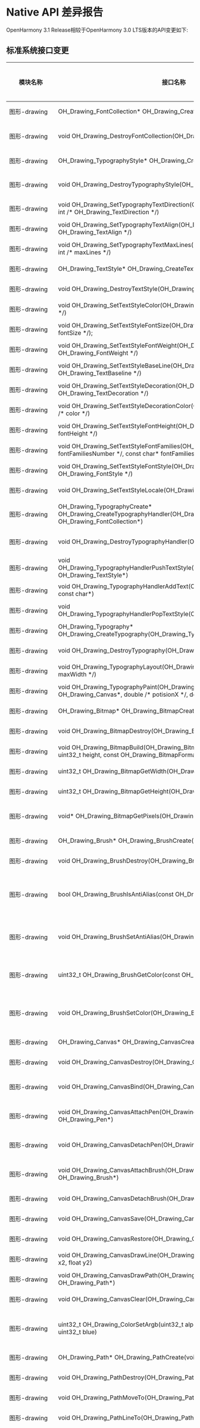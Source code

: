 # Native API 差异报告

OpenHarmony 3.1 Release相较于OpenHarmony 3.0 LTS版本的API变更如下:

## 标准系统接口变更

  | 模块名称 | 接口名称                                                     | 变更类型 | 变更说明                                        |
  | -------- | ------------------------------------------------------------ | -------- | ----------------------------------------------- |
  | 图形-drawing | OH_Drawing_FontCollection* OH_Drawing_CreateFontCollection(void) | 新增     | 创建OH_Drawing_FontCollection                   |
  | 图形-drawing | void OH_Drawing_DestroyFontCollection(OH_Drawing_FontCollection*) | 新增     | 释放被OH_Drawing_FontCollection对象占据的内存   |
  | 图形-drawing  | OH_Drawing_TypographyStyle* OH_Drawing_CreateTypographyStyle(void) | 新增     | 创建OH_Drawing_TypographyStyle                  |
  | 图形-drawing  | void OH_Drawing_DestroyTypographyStyle(OH_Drawing_TypographyStyle*) | 新增     | 释放被OH_Drawing_TypographyStyle对象占据的内存  |
  | 图形-drawing  | void OH_Drawing_SetTypographyTextDirection(OH_Drawing_TypographyStyle*, int /* OH_Drawing_TextDirection */) | 新增     | 设置文本方向                                    |
  | 图形-drawing  | void OH_Drawing_SetTypographyTextAlign(OH_Drawing_TypographyStyle*, int /* OH_Drawing_TextAlign */) | 新增     | 设置文本对齐方式                                |
  | 图形-drawing  | void OH_Drawing_SetTypographyTextMaxLines(OH_Drawing_TypographyStyle*, int /* maxLines */) | 新增     | 设置文本最大行数                                |
  | 图形-drawing  | OH_Drawing_TextStyle* OH_Drawing_CreateTextStyle(void)       | 新增     | 创建OH_Drawing_TextStyle                        |
  | 图形-drawing  | void OH_Drawing_DestroyTextStyle(OH_Drawing_TextStyle*)      | 新增     | 释放被OH_Drawing_TextStyle对象占据的内存        |
  | 图形-drawing  | void OH_Drawing_SetTextStyleColor(OH_Drawing_TextStyle*, uint32_t /* color */) | 新增     | 设置文本颜色                                    |
  | 图形-drawing  | void OH_Drawing_SetTextStyleFontSize(OH_Drawing_TextStyle*, double /* fontSize */); | 新增     | 设置字号                                        |
  | 图形-drawing  | void OH_Drawing_SetTextStyleFontWeight(OH_Drawing_TextStyle*, int /* OH_Drawing_FontWeight */) | 新增     | 设置字重                                        |
  | 图形-drawing  | void OH_Drawing_SetTextStyleBaseLine(OH_Drawing_TextStyle*, int /* OH_Drawing_TextBaseline */) | 新增     | 设置字体基线位置                                |
  | 图形-drawing  | void OH_Drawing_SetTextStyleDecoration(OH_Drawing_TextStyle*, int /* OH_Drawing_TextDecoration */) | 新增     | 设置装饰                                        |
  | 图形-drawing  | void OH_Drawing_SetTextStyleDecorationColor(OH_Drawing_TextStyle*, uint32_t /* color */) | 新增     | 设置装饰颜色                                    |
  | 图形-drawing  | void OH_Drawing_SetTextStyleFontHeight(OH_Drawing_TextStyle*, double /* fontHeight */) | 新增     | 设置行高，按当前字体大小的倍数进行设置                                    |
  | 图形-drawing  | void OH_Drawing_SetTextStyleFontFamilies(OH_Drawing_TextStyle*,int /* fontFamiliesNumber \*/, const char* fontFamilies[]); | 新增     | 设置字体类型                                    |
  | 图形-drawing  | void OH_Drawing_SetTextStyleFontStyle(OH_Drawing_TextStyle*, int /* OH_Drawing_FontStyle */) | 新增     | 设置字体风格                                    |
  | 图形-drawing  | void OH_Drawing_SetTextStyleLocale(OH_Drawing_TextStyle*, const char*) | 新增     | 设置语言区域                                    |
  | 图形-drawing  | OH_Drawing_TypographyCreate* OH_Drawing_CreateTypographyHandler(OH_Drawing_TypographyStyle*, OH_Drawing_FontCollection*) | 新增     | 创建指向OH_Drawing_TypographyCreate对象的指针   |
  | 图形-drawing  | void OH_Drawing_DestroyTypographyHandler(OH_Drawing_TypographyCreate*) | 新增     | 释放被OH_Drawing_TypographyCreate对象占据的内存 |
  | 图形-drawing  | void OH_Drawing_TypographyHandlerPushTextStyle(OH_Drawing_TypographyCreate*, OH_Drawing_TextStyle*) | 新增     | 排版风格入栈                                    |
  | 图形-drawing  | void OH_Drawing_TypographyHandlerAddText(OH_Drawing_TypographyCreate*, const char*) | 新增     | 设置文本内容                                    |
  | 图形-drawing  | void OH_Drawing_TypographyHandlerPopTextStyle(OH_Drawing_TypographyCreate*) | 新增     | 排版风格出栈                                    |
  | 图形-drawing  | OH_Drawing_Typography* OH_Drawing_CreateTypography(OH_Drawing_TypographyCreate*) | 新增     | 创建OH_Drawing_Typography                       |
  | 图形-drawing  | void OH_Drawing_DestroyTypography(OH_Drawing_Typography*)    | 新增     | 释放OH_Drawing_Typography对象占据的内存         |
  | 图形-drawing  | void OH_Drawing_TypographyLayout(OH_Drawing_Typography*, double /* maxWidth */) | 新增     | 排版布局                                        |
  | 图形-drawing  | void OH_Drawing_TypographyPaint(OH_Drawing_Typography*, OH_Drawing_Canvas*, double /* potisionX */, double /\* potisionY */) | 新增     | 显示文本                                        |
| 图形-drawing    |OH_Drawing_Bitmap* OH_Drawing_BitmapCreate(void)|新增|函数用于创建一个位图对象|
| 图形-drawing    |void OH_Drawing_BitmapDestroy(OH_Drawing_Bitmap*)|新增|函数用于销毁位图对象并回收该对象占有内存|
| 图形-drawing    |void OH_Drawing_BitmapBuild(OH_Drawing_Bitmap*, const uint32_t width, const uint32_t height, const OH_Drawing_BitmapFormat*)|新增|函数用于初始化位图对象的宽度和高度，并且为该位图设置像素格式|
| 图形-drawing    |uint32_t OH_Drawing_BitmapGetWidth(OH_Drawing_Bitmap*)|新增|该函数用于获取指定位图的宽度|
| 图形-drawing    |uint32_t OH_Drawing_BitmapGetHeight(OH_Drawing_Bitmap*)|新增|函数用于获取指定位图的高度|
| 图形-drawing    |void* OH_Drawing_BitmapGetPixels(OH_Drawing_Bitmap*)|新增|函数用于获取指定位图的像素地址，可以通过像素地址获取到位图的像素数据|
| 图形-drawing    |OH_Drawing_Brush* OH_Drawing_BrushCreate(void)|新增|函数用于创建一个画刷对象|
| 图形-drawing    |void OH_Drawing_BrushDestroy(OH_Drawing_Brush*)|新增|函数用于销毁画刷对象并回收该对象占有的内存|
| 图形-drawing    |bool OH_Drawing_BrushIsAntiAlias(const OH_Drawing_Brush*)|新增|函数用于获取画刷是否设置抗锯齿属性，如果为真则说明画刷会启用抗锯齿功能，在绘制图形时会对图形的边缘像素进行半透明的模糊处理|
| 图形-drawing    |void OH_Drawing_BrushSetAntiAlias(OH_Drawing_Brush*, bool)|新增|函数用于设置画刷的抗锯齿属性，设置为真则画刷在绘制图形时会对图形的边缘像素进行半透明的模糊处理|
| 图形-drawing    |uint32_t OH_Drawing_BrushGetColor(const OH_Drawing_Brush*)|新增|函数用于获取画刷的颜色属性，颜色属性描述了画刷填充图形时使用的颜色，用一个32位（ARGB）的变量表示|
| 图形-drawing    |void OH_Drawing_BrushSetColor(OH_Drawing_Brush*, uint32_t color)|新增|函数用于设置画刷的颜色属性，颜色属性描述了画刷填充图形时使用的颜色，用一个32位（ARGB）的变量表示|
| 图形-drawing    |OH_Drawing_Canvas* OH_Drawing_CanvasCreate(void)|新增|函数用于创建一个画布对象|
| 图形-drawing    |void OH_Drawing_CanvasDestroy(OH_Drawing_Canvas*)|新增|函数用于销毁画布对象并回收该对象占有的内存|
| 图形-drawing    |void OH_Drawing_CanvasBind(OH_Drawing_Canvas*, OH_Drawing_Bitmap*)|新增|函数用于将一个位图对象绑定到画布中，使得画布绘制的内容输出到位图中（即CPU渲染）|
| 图形-drawing    |void OH_Drawing_CanvasAttachPen(OH_Drawing_Canvas*, const OH_Drawing_Pen*)|新增|函数用于设置画笔给画布，画布将会使用设置画笔的样式和颜色去绘制图形形状的轮廓|
| 图形-drawing    |void OH_Drawing_CanvasDetachPen(OH_Drawing_Canvas*)|新增|函数用于去除掉画布中的画笔，使用后画布将不去绘制图形形状的轮廓|
| 图形-drawing    |void OH_Drawing_CanvasAttachBrush(OH_Drawing_Canvas*, const OH_Drawing_Brush*)|新增|函数用于设置画刷给画布，画布将会使用设置的画刷样式和颜色去填充绘制的图形形状|
| 图形-drawing    |void OH_Drawing_CanvasDetachBrush(OH_Drawing_Canvas*)|新增|函数用于去除掉画布中的画刷，使用后画布将不去填充图形形状|
| 图形-drawing    |void OH_Drawing_CanvasSave(OH_Drawing_Canvas*)|新增|函数用于保存当前画布的状态（画布矩阵）到一个栈顶|
| 图形-drawing    |void OH_Drawing_CanvasRestore(OH_Drawing_Canvas*)|新增|函数用于恢复保存在栈顶的画布状态（画布矩阵）|
| 图形-drawing    |void OH_Drawing_CanvasDrawLine(OH_Drawing_Canvas*, float x1, float y1, float x2, float y2)|新增|函数用于画一条直线段|
| 图形-drawing    |void OH_Drawing_CanvasDrawPath(OH_Drawing_Canvas*, const OH_Drawing_Path*)|新增|函数用于画一个自定义路径|
| 图形-drawing    |void OH_Drawing_CanvasClear(OH_Drawing_Canvas*, uint32_t color)|新增|函数用于使用指定颜色去清空画布|
| 图形-drawing    |uint32_t OH_Drawing_ColorSetArgb(uint32_t alpha, uint32_t red, uint32_t green, uint32_t blue)|新增|函数用于将4个变量（分别描述透明度、红色、绿色和蓝色）转化为一个描述颜色的32位（ARGB）变量|
| 图形-drawing    |OH_Drawing_Path* OH_Drawing_PathCreate(void)|新增|函数用于创建一个路径对象|
| 图形-drawing    |void OH_Drawing_PathDestroy(OH_Drawing_Path*)|新增|函数用于销毁路径对象并回收该对象占有的内存|
| 图形-drawing    |void OH_Drawing_PathMoveTo(OH_Drawing_Path*, float x, float y)|新增|函数用于设置自定义路径的起始点位置|
| 图形-drawing    |void OH_Drawing_PathLineTo(OH_Drawing_Path*, float x, float y)|新增|函数用于添加一条从路径的最后点位置到目标点位置的线段|
| 图形-drawing    |void OH_Drawing_PathArcTo(OH_Drawing_Path*, float x1, float y1, float x2, float y2, float startDeg, float sweepDeg)|新增|函数用于给路径添加一段弧线，绘制弧线的方式为角度弧，该方式首先会指定一个矩形边框，矩形边框会包裹椭圆，然后会指定一个起始角度和扫描度数，从起始角度扫描截取的椭圆周长一部分即为绘制的弧线。另外会默认添加一条从路径的最后点位置到弧线起始点位置的线段|
| 图形-drawing    |void OH_Drawing_PathQuadTo(OH_Drawing_Path*, float ctrlX, float ctrlY, float endX, float endY)|新增|函数用于添加一条从路径最后点位置到目标点位置的二阶贝塞尔圆滑曲线|
| 图形-drawing    |void OH_Drawing_PathCubicTo(OH_Drawing_Path*, float ctrlX1, float ctrlY1, float ctrlX2, float ctrlY2, float endX, float endY)|新增|函数用于添加一条从路径最后点位置到目标点位置的三阶贝塞尔圆滑曲线|
| 图形-drawing    |void OH_Drawing_PathClose(OH_Drawing_Path*)|新增|函数用于闭合路径，会添加一条从路径起点位置到最后点位置的线段|
| 图形-drawing    |void OH_Drawing_PathReset(OH_Drawing_Path*)|新增|函数用于重置自定义路径数据|
| 图形-drawing    |OH_Drawing_Pen* OH_Drawing_PenCreate(void)|新增|函数用于创建一个画笔对象|
| 图形-drawing    |void OH_Drawing_PenDestroy(OH_Drawing_Pen*)|新增|函数用于销毁画笔对象并回收该对象占有的内存|
| 图形-drawing    |bool OH_Drawing_PenIsAntiAlias(const OH_Drawing_Pen*)|新增|函数用于获取画笔是否设置抗锯齿属性，如果为真则说明画笔会启用抗锯齿功能，在绘制图形时会对图形的边缘像素进行半透明的模糊处理|
| 图形-drawing    |void OH_Drawing_PenSetAntiAlias(OH_Drawing_Pen*, bool)|新增|函数用于设置画笔的抗锯齿属性，设置为真则画笔在绘制图形时会对图形的边缘像素进行半透明的模糊处理|
| 图形-drawing    |uint32_t OH_Drawing_PenGetColor(const OH_Drawing_Pen*)|新增|函数用于获取画笔的颜色属性，颜色属性描述了画笔绘制图形轮廓时使用的颜色，用一个32位（ARGB）的变量表示|
| 图形-drawing    |void OH_Drawing_PenSetColor(OH_Drawing_Pen*, uint32_t color)|新增|函数用于设置画笔的颜色属性，颜色属性描述了画笔绘制图形轮廓时使用的颜色，用一个32位（ARGB）的变量表示|
| 图形-drawing    |float OH_Drawing_PenGetWidth(const OH_Drawing_Pen*)|新增|函数用于获取画笔的厚度属性，厚度属性描述了画笔绘制图形轮廓的宽度|
| 图形-drawing    |void OH_Drawing_PenSetWidth(OH_Drawing_Pen*, float width)|新增|函数用于设置画笔的厚度属性，厚度属性描述了画笔绘制图形轮廓的宽度|
| 图形-drawing    |float OH_Drawing_PenGetMiterLimit(const OH_Drawing_Pen*)|新增|函数用于获取折线尖角的限制值，当画笔绘制一条折线，转角类型设置为尖角时，那么此时该属性用于限制出现尖角的长度范围，如果超出则平角显示，不超出依然为尖角|
| 图形-drawing    |void OH_Drawing_PenSetMiterLimit(OH_Drawing_Pen*, float miter)|新增|函数用于设置折线尖角的限制值，当画笔绘制一条折线，转角类型设置为尖角时，那么此时该属性用于限制出现尖角的长度范围，如果超出则平角显示，不超出依然为尖角|
| 图形-drawing    |OH_Drawing_PenLineCapStyle OH_Drawing_PenGetCap(const OH_Drawing_Pen*)|新增|函数用于获取画笔笔帽的样式|
| 图形-drawing    |void OH_Drawing_PenSetCap(OH_Drawing_Pen*, OH_Drawing_PenLineCapStyle)|新增|函数用于设置画笔笔帽样式|
| 图形-drawing    |OH_Drawing_PenLineJoinStyle OH_Drawing_PenGetJoin(const OH_Drawing_Pen*)|新增|函数用于获取画笔绘制折线转角的样式|
| 图形-drawing    |void OH_Drawing_PenSetJoin(OH_Drawing_Pen*, OH_Drawing_PenLineJoinStyle)|新增|函数用于设置画笔绘制转角的样式|
| 图形-NativeWindow    | struct NativeWindow* OH_NativeWindow_CreateNativeWindow(void* pSurface) | 新增 | 新增创建NativeWindow实例接口 |
| 图形-NativeWindow    | void OH_NativeWindow_DestroyNativeWindow(struct NativeWindow* window) | 新增 | 新增NativeWindow对象的引用计数减1接口 |
| 图形-NativeWindow    | struct NativeWindowBuffer* OH_NativeWindow_CreateNativeWindowBufferFromSurfaceBuffer(void* pSurfaceBuffer) | 新增 | 新增创建NativeWindowBuffer实例接口 |
| 图形-NativeWindow    | void OH_NativeWindow_DestroyNativeWindowBuffer(struct NativeWindowBuffer* buffer) | 新增 | 新增NativeWindowBuffer对象的引用计数减1接口 |
| 图形-NativeWindow    | int32_t OH_NativeWindow_NativeWindowRequestBuffer(struct NativeWindow *window, struct NativeWindowBuffer **buffer, int *fenceFd) | 新增 | 新增通过NativeWindow对象申请一块NativeWindowBuffer接口 |
| 图形-NativeWindow    | int32_t OH_NativeWindow_NativeWindowFlushBuffer(struct NativeWindow *window, struct NativeWindowBuffer *buffer, int fenceFd, Region region) | 新增 | 新增通过NativeWindow将生产好内容的NativeWindowBuffer放回到Buffer队列中接口 |
| 图形-NativeWindow    | int32_t OH_NativeWindow_NativeWindowAbortBuffer(struct NativeWindow *window, struct NativeWindowBuffer *buffer) | 新增 | 新增通过NativeWindow将之前申请出来的NativeWindowBuffer返还到Buffer队列中接口 |
| 图形-NativeWindow    | int32_t OH_NativeWindow_NativeWindowHandleOpt(struct NativeWindow *window, int code, ...) | 新增 | 新增设置/获取NativeWindow的属性，包括设置/获取宽高、内容格式等接口 |
| 图形-NativeWindow    | BufferHandle *OH_NativeWindow_GetBufferHandleFromNative(struct NativeWindowBuffer *buffer) | 新增 | 新增通过NativeWindowBuffer获取该buffer的BufferHandle指针接口 |
| 图形-NativeWindow    | int32_t OH_NativeWindow_NativeObjectReference(void *obj) | 新增 | 新增增加一个NativeObject的引用计数接口 |
| 图形-NativeWindow    | int32_t OH_NativeWindow_NativeObjectUnreference(void *obj) | 新增 | 新增减少一个NativeObject的引用计数接口 |
| 图形-NativeWindow    | int32_t OH_NativeWindow_GetNativeObjectMagic(void *obj) | 新增 | 新增获取NativeObject的MagicId接口 |
| DFX-hilog    | LOG_DOMAIN                                                   | 新增     | 十六进制整数宏，标识日志所对应的业务领域。                   |
| DFX-hilog    | LOG_TAG                                                      | 新增     | 字符串宏，标识调用所在的类或者业务。                         |
| DFX-hilog    | LOG_APP                                                      | 新增     | 日志类型枚举，标识应用日志类型。                             |
| DFX-hilog    | LOG_DEBUG                                                    | 新增     | 日志级别枚举，标识DEBUG日志级别。                            |
| DFX-hilog    | LOG_INFO                                                     | 新增     | 日志级别枚举，标识INFO日志级别。                             |
| DFX-hilog    | LOG_WARN                                                     | 新增     | 日志级别枚举，标识WARN日志级别。                             |
| DFX-hilog    | LOG_ERROR                                                    | 新增     | 日志级别枚举，标识ERROR日志级别。                            |
| DFX-hilog    | LOG_FATAL                                                    | 新增     | 日志级别枚举，标识FATAL日志级别。                            |
| DFX-hilog    | bool OH_LOG_IsLoggable(unsigned int domain, const char *tag, LogLevel level) | 新增     | 普通接口，用于检查指定业务领域、TAG、级别的日志是否可以打印。 |
| DFX-hilog    | int OH_LOG_Print(LogType type, LogLevel level, unsigned int domain, const char *tag, const char *fmt, ...) | 新增     | 普通接口，用于写日志。                                       |
| DFX-hilog    | OH_LOG_DEBUG(type, ...)                                      | 新增     | 宏封装接口，用于写DEBUG级别日志。                            |
| DFX-hilog    | OH_LOG_INFO(type, ...)                                       | 新增     | 宏封装接口，用于写INFO级别日志。                             |
| DFX-hilog    | OH_LOG_WARN(type, ...)                                       | 新增     | 宏封装接口，用于写WARN级别日志。                             |
| DFX-hilog    | OH_LOG_ERROR(type, ...)                                      | 新增     | 宏封装接口，用于写ERROR级别日志。                            |
| DFX-hilog    | OH_LOG_FATAL(type, ...)                                      | 新增     | 宏封装接口，用于写FATAL级别日志。                            |
| zlib     | ZEXTERN uLong ZEXPORT adler32 OF((uLong adler, const Bytef *buf, uInt len));<br />ZEXTERN uLong ZEXPORT adler32_z OF((uLong adler, const Bytef *buf, z_size_t len)); | 新增     | 使用buf更新adler32                                           |
| zlib     | ZEXTERN uLong ZEXPORT adler32_combine OF((uLong, uLong, z_off_t)); <br />ZEXTERN uLong ZEXPORT adler32_combine64 OF((uLong, uLong, z_off_t)); | 新增     | 合并两个adler32                                              |
| zlib     | ZEXTERN int ZEXPORT compress2 OF((Bytef *dest,   uLongf *destLen,  const Bytef *source, uLong sourceLen,  int level));<br />ZEXTERN int ZEXPORT compress OF((Bytef *dest,   uLongf *destLen, const Bytef *source, uLong sourceLen)); | 新增     | 将源缓冲区压缩到目标缓冲区                                   |
| zlib     | ZEXTERN uLong ZEXPORT compressBound OF((uLong sourceLen));   | 新增     | 返回压缩大小的上限。在compress2/compress调用之前使用，以分配目标缓冲区 |
| zlib     | ZEXTERN uLong ZEXPORT crc32   OF((uLong crc, const Bytef *buf, uInt len));<br />ZEXTERN uLong ZEXPORT crc32_z OF((uLong adler, const Bytef *buf, z_size_t len)); | 新增     | 使用buf更新crc32                                             |
| zlib     | ZEXTERN uLong ZEXPORT crc32_combine OF((uLong, uLong, z_off_t));<br />ZEXTERN uLong ZEXPORT crc32_combine64 OF((uLong, uLong, z_off64_t)); | 新增     | 合并两个crc32                                                |
| zlib     | ZEXTERN int ZEXPORT deflate OF((z_streamp strm, int flush)); | 新增     | 压缩函数                                                     |
| zlib     | ZEXTERN uLong ZEXPORT deflateBound OF((z_streamp strm, uLong sourceLen)); | 新增     | 返回压缩大小的上限。在deflateInit/deflateInit2调用之后使用，以分配目标缓冲区 |
| zlib     | ZEXTERN int ZEXPORT deflateCopy OF((z_streamp dest, z_streamp source)); | 新增     | 将目标流设置为源流的完整副本                                 |
| zlib     | ZEXTERN int ZEXPORT deflateEnd OF((z_streamp strm));         | 新增     | 压缩完成以后,释放空间                                        |
| zlib     | ZEXTERN int ZEXPORT deflateGetDictionary OF((z_streamp strm, Bytef *dictionary, uInt  *dictLength)); | 新增     | 返回由deflate维护的滑动字典                                  |
| zlib     | ZEXTERN int ZEXPORT deflateInit_ OF((z_streamp strm, int level, const char *version, int stream_size));<br />ZEXTERN int ZEXPORT deflateInit2_ OF((z_streamp strm, int  level, int  method, int windowBits, int memLevel, int strategy, const char *version, int stream_size)); | 新增     | 压缩初始化的基础函数                                         |
| zlib     | ZEXTERN int ZEXPORT deflateParams OF((z_streamp strm, int level, int strategy)); | 新增     | 动态更新压缩级别和压缩策略                                   |
| zlib     | ZEXTERN int ZEXPORT deflatePending OF((z_streamp strm,  unsigned *pending, int *bits)); | 新增     | 返回已生成但尚未在可用输出中提供的输出的字节数和位数         |
| zlib     | ZEXTERN int ZEXPORT deflatePrime OF((z_streamp strm, int bits, int value)); | 新增     | 在压缩输出流中插入bit                                        |
| zlib     | ZEXTERN int ZEXPORT deflateReset OF((z_streamp strm));       | 新增     | 等价于 deflateEnd 后跟 deflateInit，但是不释放和重新分配内部压缩状态 |
| zlib     | ZEXTERN int ZEXPORT deflateSetDictionary OF((z_streamp strm, const Bytef *dictionary, uInt  dictLength)); | 新增     | 从给定的字节序列初始化压缩字典，而不产生任何压缩输出         |
| zlib     | ZEXTERN int ZEXPORT deflateSetHeader OF((z_streamp strm, gz_headerp head)); | 新增     | 当delateInit2()请求gzip流时，delateSetHeader()提供gzip头信息 |
| zlib     | ZEXTERN int ZEXPORT deflateTune OF((z_streamp strm, int good_length, int max_lazy, int nice_length, int max_chain)); | 新增     | 微调压缩的内部压缩参数                                       |
| zlib     | ZEXTERN int ZEXPORT gzbuffer OF((gzFile file, unsigned size)); | 新增     | 设置此库函数使用的内部缓冲区大小。默认缓冲区大小为8192字节   |
| zlib     | ZEXTERN void ZEXPORT gzclearerr OF((gzFile file));           | 新增     | 清除文件的错误和文件结束标志                                 |
| zlib     | ZEXTERN int ZEXPORT    gzclose OF((gzFile file));<br />ZEXTERN int ZEXPORT gzclose_r OF((gzFile file));<br />ZEXTERN int ZEXPORT gzclose_w OF((gzFile file)); | 新增     | 刷新所有挂起的输出，关闭压缩文件并解除压缩状态               |
| zlib     | ZEXTERN int ZEXPORT gzdirect OF((gzFile file));              | 新增     | 如果在读取时直接复制文件，则返回true (1)；如果文件是正在解压缩的gzip流，则返回false (0)。 |
| zlib     | ZEXTERN gzFile ZEXPORT gzdopen OF((int fd, const char *mode)); | 新增     | 将gzFile与文件描述符fd关联。文件描述符从open、dup、create、管道或fileno等调用中获得（如果文件以前已使用fopen打开）。mode参数与gzopen中的一样 |
| zlib     | ZEXTERN int ZEXPORT gzeof OF((gzFile file));                 | 新增     | 如果在读取时设置了文件结束指示器，则返回true (1)，否则返回false (0) |
| zlib     | ZEXTERN const char * ZEXPORT gzerror OF((gzFile file, int *errnum)); | 新增     | 返回给定压缩文件上发生的最后一个错误的错误消息               |
| zlib     | ZEXTERN int ZEXPORT gzflush OF((gzFile file, int flush));    | 新增     | 将所有挂起的输出刷新到压缩文件中                             |
| zlib     | ZEXTERN z_size_t ZEXPORT gzfread OF((voidp buf, z_size_t size, z_size_t nitems, gzFile file)); | 新增     | 从文件读取最多n个大小的item到Buf                             |
| zlib     | ZEXTERN z_size_t ZEXPORT gzfwrite OF((voidpc buf, z_size_t size, z_size_t nitems, gzFile file)); | 新增     | 将n个大小为Buf的item写入文件，复制stdio的fwrite()的接口，使用size_t请求和返回类型 |
| zlib     | ZEXTERN int ZEXPORT gzgetc OF((gzFile file));<br />ZEXTERN int ZEXPORT gzgetc_ OF((gzFile file)); | 新增     | 从压缩文件中读取一个字节                                     |
| zlib     | ZEXTERN char * ZEXPORT gzgets OF((gzFile file, char *buf, int len)); | 新增     | 从压缩文件中读取字节，直到读取len-1字符，或读取换行符并将其传输到Buf，或遇到文件结束条件 |
| zlib     | ZEXTERN z_off_t ZEXPORT gzoffset OF((gzFile));<br />ZEXTERN z_off64_t ZEXPORT gzoffset64 OF((gzFile)); | 新增     | 返回正在读取或写入的文件中的当前偏移量                       |
| zlib     | ZEXTERN gzFile ZEXPORT gzopen OF((const char *, const char *));<br />ZEXTERN gzFile ZEXPORT gzopen64 OF((const char *, const char *)); | 新增     | 打开gzip (.gz)文件以进行读取或写入                           |
| zlib     | ZEXTERN int ZEXPORTVA gzprintf Z_ARG((gzFile file, const char *format, ...)); | 新增     | 在格式字符串的控制下转换、格式化和写入参数到压缩文件中       |
| zlib     | ZEXTERN int ZEXPORT gzputc OF((gzFile file, int c));<br />ZEXTERN int ZEXPORT gzputs OF((gzFile file, const char *s)); | 新增     | 将转换为无符号字符的c写入压缩文件。gzputc返回写入的值，如果出现错误，则返回-1。 |
| zlib     | ZEXTERN int ZEXPORT gzread OF((gzFile file, voidp buf, unsigned len)); | 新增     | 从压缩文件中读取给定数量的未压缩字节                         |
| zlib     | ZEXTERN int ZEXPORT    gzrewind OF((gzFile file));           | 新增     | 重定向给定的文件                                             |
| zlib     | ZEXTERN z_off_t ZEXPORT gzseek OF((gzFile, z_off_t, int));<br />ZEXTERN z_off_t ZEXPORT gzseek64 OF((gzFile, z_off_t, int)); | 新增     | 设置给定压缩文件上下一个gzread或gzwrite的起始位置            |
| zlib     | ZEXTERN int ZEXPORT gzsetparams OF((gzFile file, int level, int strategy)); | 新增     | 动态更新压缩级别或策略                                       |
| zlib     | ZEXTERN z_off_t ZEXPORT gztell OF((gzFile));<br />ZEXTERN z_off64_t ZEXPORT gztell64 OF((gzFile)); | 新增     | 返回给定压缩文件上下一个gzread或gzwrite的起始位置            |
| zlib     | ZEXTERN int ZEXPORT gzungetc OF((int c, gzFile file));       | 新增     | 将一个字符写入流，作为下一次读取时的第一个字符读取           |
| zlib     | ZEXTERN int ZEXPORT gzwrite OF((gzFile file, voidpc buf, unsigned len)); | 新增     | 将给定数量的未压缩字节写入压缩文件                           |
| zlib     | ZEXTERN int ZEXPORT inflate OF((z_streamp strm, int flush)); | 新增     | 解压缩尽可能多的数据，并在输入缓冲区变空或输出缓冲区变满时停止 |
| zlib     | ZEXTERN int ZEXPORT inflateBack OF((z_streamp strm, in_func in, void FAR *in_desc, out_func out, void FAR *out_desc));<br />ZEXTERN int ZEXPORT inflateBackEnd OF((z_streamp strm));<br />ZEXTERN int ZEXPORT inflateBackInit_ OF((z_streamp strm, int windowBits, unsigned char FAR *window, const char *version, int stream_size)); | 新增     | 使用回调接口实现解压                                         |
| zlib     | ZEXTERN int ZEXPORT inflateCopy OF((z_streamp dest, z_streamp source)); | 新增     | 将目标流设置为源流的完整副本                                 |
| zlib     | ZEXTERN int ZEXPORT inflateEnd OF((z_streamp strm));         | 新增     | 此流的所有动态分配的数据结构都将被释放                       |
| zlib     | ZEXTERN int ZEXPORT inflateGetDictionary OF((z_streamp strm, Bytef *dictionary, uInt  *dictLength)); | 新增     | 返回由inflate维护的滑动字典                                  |
| zlib     | ZEXTERN int ZEXPORT inflateGetHeader OF((z_streamp strm, gz_headerp head)); | 新增     | 将gzip头信息存储在提供的gz_header结构中。                    |
| zlib     | ZEXTERN int ZEXPORT inflateInit_ OF((z_streamp strm, const char *version, int stream_size));<br _>/ZEXTERN int ZEXPORT inflateInit2_ OF((z_streamp strm, int  windowBits, const char *version, int stream_size)); | 新增     | 解压初始化函数                                               |
| zlib     | ZEXTERN long ZEXPORT inflateMark OF((z_streamp strm));       | 新增     | 返回两个值，一个在返回值的低16位，另一个在剩余的高位，通过将返回值向下移动16位获得。 |
| zlib     | ZEXTERN int ZEXPORT inflatePrime OF((z_streamp strm, int bits, int value)); | 新增     | 在inflate输入流中插入位                                      |
| zlib     | ZEXTERN int ZEXPORT inflateReset OF((z_streamp strm));<br />ZEXTERN int ZEXPORT inflateReset2 OF((z_streamp strm, int windowBits)); | 新增     | 此函数等效于inflateEnd后跟inflateInit，但不会释放和重新分配内部解压缩状态。流将保留可能已由inflateInit2设置的属性。 |
| zlib     | ZEXTERN int ZEXPORT inflateSetDictionary OF((z_streamp strm, const Bytef *dictionary, uInt  dictLength)); | 新增     | 从给定的未压缩字节序列初始化解压缩字典                       |
| zlib     | ZEXTERN int ZEXPORT inflateSync OF((z_streamp strm));        | 新增     | 跳过无效的压缩数据，直到找到可能的完全刷新点，或直到跳过所有可用输入。没有输出。 |
| zlib     | ZEXTERN int ZEXPORT uncompress OF((Bytef *dest,   uLongf *destLen, const Bytef *source, uLong sourceLen));<br />ZEXTERN int ZEXPORT uncompress2 OF((Bytef *dest,   uLongf *destLen, const Bytef *source, uLong *sourceLen)); | 新增     | 将源缓冲区解压到目标缓冲区，sourceLen是源缓冲区的字节长度。  |
| zlib     | ZEXTERN uLong ZEXPORT zlibCompileFlags OF((void));           | 新增     | 返回指示编译时选项的标志。                                   |
| zlib     | ZEXTERN const char * ZEXPORT zlibVersion OF((void));         | 新增     | 返回zlib版本                                                 |
| 全球化-resmgr   | NativeResourceManager *OH_ResourceManager_InitNativeResourceManager(napi_env env, napi_value jsResMgr) | 新增     | 新增初始化native资源管理接口                   |
| 全球化-resmgr   | void OH_ResourceManager_ReleaseNativeResourceManager(NativeResourceManager *resMgr) | 新增     | 新增释放native资源管理接口                     |
| 全球化-resmgr   | RawDir *OH_ResourceManager_OpenRawDir(const NativeResourceManager *mgr, const char *dirName) | 新增     | 新增打开指定rawfile目录接口                    |
| 全球化-resmgr   | RawFile *OH_ResourceManager_OpenRawFile(const NativeResourceManager *mgr, const char *fileName) | 新增     | 新增打开指定rawfile文件接口                    |
| 全球化-resmgr   | const char *OH_ResourceManager_GetRawFileName(RawDir *rawDir, int index) | 新增     | 新增获取rawfile名字接口                        |
| 全球化-resmgr   | int OH_ResourceManager_GetRawFileCount(RawDir *rawDir)       | 新增     | 新增获取指定rawfile目录下的rawfile文件数量接口 |
| 全球化-resmgr   | void OH_ResourceManager_CloseRawDir(RawDir *rawDir)          | 新增     | 新增释放rawfile目录相关资源接口                |
| 全球化-resmgr   | int OH_ResourceManager_ReadRawFile(const RawFile *rawFile, void *buf, size_t length) | 新增     | 新增读取指定rawfile文件接口                    |
| 全球化-resmgr   | int OH_ResourceManager_SeekRawFile(const RawFile *rawFile, long offset, int whence) | 新增     | 新增根据指定偏移量查询rawfile中的数据接口      |
| 全球化-resmgr   | long OH_ResourceManager_GetRawFileSize(RawFile *rawFile)     | 新增     | 新增获取rawfile文件size大小接口                |
| 全球化-resmgr   | void OH_ResourceManager_CloseRawFile(RawFile *rawFile)       | 新增     | 新增释放rawfile文件相关资源接口                |
| 全球化-resmgr   | long OH_ResourceManager_GetRawFileOffset(const RawFile *rawFile) | 新增     | 新增获取当前rawfile的偏移量接口                |
| 全球化-resmgr   | bool OH_ResourceManager_GetRawFileDescriptor(const RawFile *rawFile, RawFileDescriptor &descriptor) | 新增     | 新增获取rawfile的fd接口                        |
| 全球化-resmgr   | bool OH_ResourceManager_ReleaseRawFileDescriptor(const RawFileDescriptor &descriptor) | 新增     | 新增释放rawfile的fd接口                        |
|    媒体-multimedia      |   OH_GetImageInfo       |     新增     |    通过pixel的数据地址来获取信息      |
|    媒体-multimedia      |   OH_AccessPixels       |     新增     |    锁定给定的pixel的数据地址      |
|    媒体-multimedia      |   OH_UnAccessPixels     |     新增     |    解锁给定的pixel的数据地址      |
| 媒体-audio_standard | SL_API SLresult SLAPIENTRY slCreateEngine(<br/>    SLObjectItf             *pEngine,<br/>    SLuint32                numOptions,<br/>    const SLEngineOption    *pEngineOptions,<br/>    SLuint32                numInterfaces,<br/>    const SLInterfaceID     *pInterfaceIds,<br/>    const SLboolean         * pInterfaceRequired<br/>); | 新增     | 创建并返回Engine对象      |
| 媒体-audio_standard | SLObjectItf_<br/>SLresult (*Realize) (<br/>        SLObjectItf self,<br/>        SLboolean async<br/>    ); | 新增     | 初始化Object对象          |
| 媒体-audio_standard | SLObjectItf_<br/>SLresult (*Resume) (<br/>        SLObjectItf self,<br/>        SLboolean async<br/>    ); | 新增     | 恢复Object对象            |
| 媒体-audio_standard | SLObjectItf_<br/>SLresult (*GetState) (<br/>        SLObjectItf self,<br/>        SLuint32 * pState<br/>    ); | 新增     | 获取对象的状态            |
| 媒体-audio_standard | SLObjectItf_<br/>SLresult (*GetInterface) (<br/>        SLObjectItf self,<br/>        const SLInterfaceID iid,<br/>        void * pInterface<br/>    ); | 新增     | 根据接口iid获取对象的接口 |
| 媒体-audio_standard | SLObjectItf_<br/>SLresult (*RegisterCallback) (<br/>        SLObjectItf self,<br/>        slObjectCallback callback,<br/>        void * pContext<br/>    ); | 新增     | 注册callback              |
| 媒体-audio_standard | SLObjectItf_<br/>void (*Destroy) (<br/>        SLObjectItf self<br/>    ); | 新增     | 销毁对象                  |
| 媒体-audio_standard | SLresult (*CreateAudioPlayer) (<br/>        SLEngineItf self,<br/>        SLObjectItf * pPlayer,<br/>        SLDataSource *pAudioSrc,<br/>        SLDataSink *pAudioSnk,<br/>        SLuint32 numInterfaces,<br/>        const SLInterfaceID * pInterfaceIds,<br/>        const SLboolean * pInterfaceRequired<br/>    ); | 新增     | 创建AudioPlayer对象       |
| 媒体-audio_standard | SLresult (*CreateOutputMix) (<br/>        SLEngineItf self,<br/>        SLObjectItf * pMix,<br/>        SLuint32 numInterfaces,<br/>        const SLInterfaceID * pInterfaceIds,<br/>        const SLboolean * pInterfaceRequired<br/>    ); | 新增     | 创建OutputMix对象         |
| 媒体-audio_standard | SLPlayItf_<br/>SLresult (*SetPlayState) (<br/>        SLPlayItf self,<br/>        SLuint32 state<br/>    ); | 新增     | 设置Player的状态          |
| 媒体-audio_standard | SLPlayItf_<br/>SLresult (*GetPlayState) (<br/>        SLPlayItf self,<br/>        SLuint32 *pState<br/>    ); | 新增     | 获取Player的状态          |
| 媒体-audio_standard | SLBufferQueueItf_<br/>SLresult (*Enqueue) (<br/>        SLBufferQueueItf self,<br/>        const void *pBuffer,<br/>        SLuint32 size<br/>    ); | 新增     | 向BufferQueue中填入数据   |
| 媒体-audio_standard | SLBufferQueueItf_<br/>SLresult (*Clear) (<br/>        SLBufferQueueItf self<br/>    ); | 新增     | 清除BufferQueue的数据     |
| 媒体-audio_standard | SLBufferQueueItf_<br/>SLresult (*GetState) (<br/>        SLBufferQueueItf self,<br/>        SLBufferQueueState *pState<br/>    ); | 新增     | 获取BufferQueue的状态     |
| 媒体-audio_standard | SLVolumeItf_<br/>SLresult (*SetVolumeLevel) (<br/>        SLVolumeItf self,<br/>        SLmillibel level<br/>    ); | 新增     | 设置音量分贝值            |
| 媒体-audio_standard | SLVolumeItf_<br/>SLresult (*GetVolumeLevel) (<br/>        SLVolumeItf self,<br/>        SLmillibel *pLevel<br/>    ); | 新增     | 获取音量分贝值            |
| 媒体-audio_standard | SLVolumeItf_<br/>SLresult (*GetMaxVolumeLevel) (<br/>        SLVolumeItf  self,<br/>        SLmillibel *pMaxLevel<br/>    ); | 新增     | 设置支持的最大分贝值      |
  | LIBUV | [LIBUV标准](https://gitee.com/openharmony/docs/tree/2844f08105b08115f6f5694e9f7552e2f1fe3c12/zh-cn/application-dev/reference/native-lib/third_party_libuv) | 新增 | 新增LIBUV接口 |
  | Node-API | [Node-API](https://gitee.com/openharmony/docs/blob/2844f08105b08115f6f5694e9f7552e2f1fe3c12/zh-cn/application-dev/reference/native-lib/third_party_napi/napi.md) | 新增 | NAPI组件对Node-API的接口进行了重新实现，新增支持Node-API标准库中的部分接口 |
| EGL | [EGL标准](https://github.com/KhronosGroup/EGL-Registry/tree/main/api/EGL/) | 新增 | 新增EGL接口 |
| GLES3 | [GLES3标准](https://github.com/KhronosGroup/OpenGL-Registry/tree/main/api/GLES3/) | 新增 | 新增OpenGLES3.0接口 |
| 标准C++库 | [libc++标准](https://libcxx.llvm.org/) | 新增 | 新增标准C++库接口 |
| 标准C库 | [libc、libm、libdl](https://zh.cppreference.com/w/c/header)组合实现C11标准C库 | 新增 | 新增标准C库接口 |





